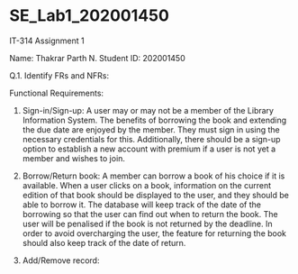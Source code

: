 # SE_Lab1_202001450

IT-314 Assignment 1

Name: Thakrar Parth N.
Student ID: 202001450

Q.1. Identify FRs and NFRs:

Functional Requirements:

1) Sign-in/Sign-up: A user may or may not be a member of the Library Information System. The benefits of borrowing the book and extending the due date are enjoyed by the member. They must sign in using the necessary credentials for this. Additionally, there should be a sign-up option to establish a new account with premium if a user is not yet a member and wishes to join.

2) Borrow/Return book: A member can borrow a book of his choice if it is available. When a user clicks on a book, information on the current edition of that book should be displayed to the user, and they should be able to borrow it. The database will keep track of the date of the borrowing so that the user can find out when to return the book. The user will be penalised if the book is not returned by the deadline. In order to avoid overcharging the user, the feature for returning the book should also keep track of the date of return.

3) Add/Remove record: 
